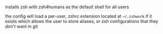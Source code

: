 installs zsh with zsh4humans as the default shell for all users

the config will load a per-user, zshrc extension located at ``~/.zshwork`` if it exists
which allows the user to store aliases, or zsh configurations that they don't want in git
